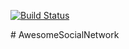 [![Build Status](https://travis-ci.org/vmishevski/AwesomeSocialNetwork.svg?branch=master)](https://travis-ci.org/vmishevski/AwesomeSocialNetwork)

﻿# AwesomeSocialNetwork


